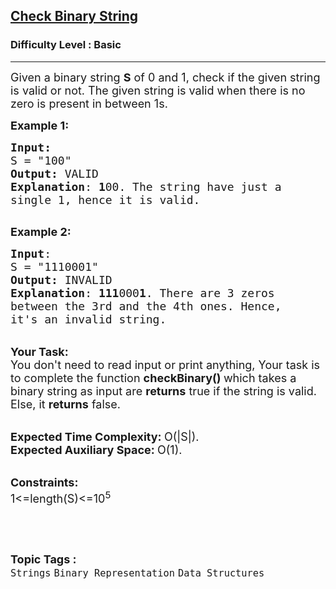 <h2><a href="https://www.geeksforgeeks.org/problems/check-binary-string0402/1?page=12&difficulty=Basic&status=unsolved&sortBy=submissions">Check Binary String</a></h2><h3>Difficulty Level : Basic</h3><hr><div class="problems_problem_content__Xm_eO"><p><span style="font-size:18px">Given a binary string&nbsp;<strong>S</strong> of 0 and 1,&nbsp;check if&nbsp;the given string is valid or not. The given string is valid when there is no zero is present in between 1s.</span></p>

<p><span style="font-size:18px"><strong>Example 1:</strong></span></p>

<pre><span style="font-size:18px"><strong>Input:</strong>
S = "100"
<strong>Output:</strong> VALID
<strong>Explanation</strong>: <strong>1</strong>00. The string have just a
single 1, hence it is valid.
</span>
</pre>

<p><span style="font-size:18px"><strong>Example 2:</strong></span></p>

<pre><span style="font-size:18px"><strong>Input</strong>: 
S = "1110001"
<strong>Output:</strong> INVALID
<strong>Explanation</strong>: <strong>111</strong>000<strong>1</strong>. There are 3 zeros
between the 3rd and the 4th ones. Hence,
it's an invalid string.</span>
</pre>

<p><br>
<span style="font-size:18px"><strong>Your Task:</strong><br>
You don't need to read input or print anything, Your task is to complete the function&nbsp;<strong>checkBinary()&nbsp;</strong>which takes a binary string as input are <strong>returns</strong> true if the string is valid. Else, it <strong>returns</strong> false.</span></p>

<p><br>
<span style="font-size:18px"><strong>Expected Time Complexity:&nbsp;</strong>O(|S|).<br>
<strong>Expected Auxiliary Space:&nbsp;</strong>O(1).</span></p>

<p><br>
<span style="font-size:18px"><strong>Constraints:</strong><br>
1&lt;=length(S)&lt;=10<sup>5&nbsp;</sup></span></p>

<p>&nbsp;</p>
</div><br><p><span style=font-size:18px><strong>Topic Tags : </strong><br><code>Strings</code>&nbsp;<code>Binary Representation</code>&nbsp;<code>Data Structures</code>&nbsp;